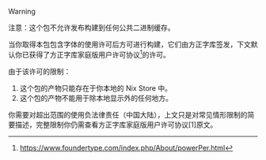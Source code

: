 > [!WARNING]
> 注意：这个包不允许发布构建到任何公共二进制缓存。

当你取得本包包含字体的使用许可后方可进行构建，它们由方正字库签发，下文默
认你已获得了方正字库家庭版用户许可协议[^1]的许可。

由于该许可的限制：

1. 这个包的产物只能存在于你本地的 Nix Store 中。
2. 这个包的产物不能用于除本地显示外的任何地方。

你需要对超出范围的使用负法律责任（中国大陆），上文只是对常见情形限制的简
要描述，完整限制你仍需查看方正字库家庭版用户许可协议[1]原文。

[^1]: https://www.foundertype.com/index.php/About/powerPer.html
